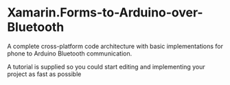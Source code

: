 # Xamarin.Forms-to-Arduino-over-Bluetooth
A complete cross-platform code architecture with basic implementations for phone to Arduino Bluetooth communication.

A tutorial is supplied so you could start editing and implementing your project as fast as possible
